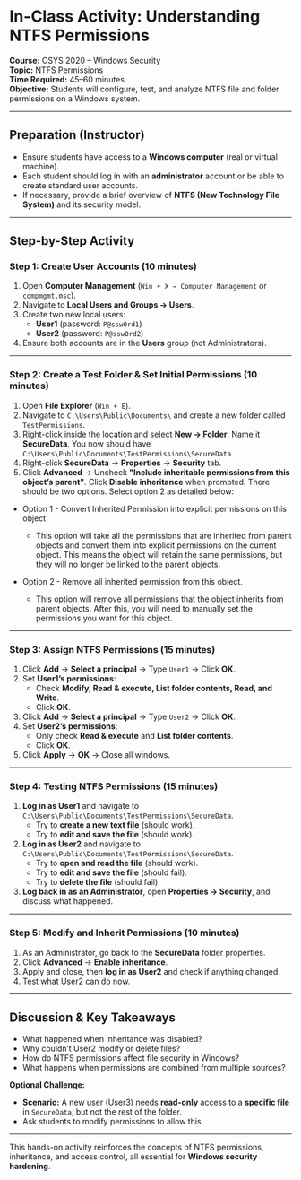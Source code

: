 # **In-Class Activity: Understanding NTFS Permissions**  
**Course:** OSYS 2020 – Windows Security  
**Topic:** NTFS Permissions  
**Time Required:** 45–60 minutes  
**Objective:** Students will configure, test, and analyze NTFS file and folder permissions on a Windows system.  

---

## **Preparation (Instructor)**
- Ensure students have access to a **Windows computer** (real or virtual machine).  
- Each student should log in with an **administrator** account or be able to create standard user accounts.  
- If necessary, provide a brief overview of **NTFS (New Technology File System)** and its security model.  

---

## **Step-by-Step Activity**  

### **Step 1: Create User Accounts** (10 minutes)  
1. Open **Computer Management** (`Win + X → Computer Management` or `compmgmt.msc`).  
2. Navigate to **Local Users and Groups → Users**.  
3. Create two new local users:  
   - **User1** (password: `P@ssw0rd1`)  
   - **User2** (password: `P@ssw0rd2`)  
4. Ensure both accounts are in the **Users** group (not Administrators).  

---

### **Step 2: Create a Test Folder & Set Initial Permissions** (10 minutes)  
1. Open **File Explorer** (`Win + E`).  
2. Navigate to `C:\Users\Public\Documents\` and create a new folder called `TestPermissions`.  
3. Right-click inside the location and select **New → Folder**. Name it **SecureData**.  You now should have `C:\Users\Public\Documents\TestPermissions\SecureData`
4. Right-click **SecureData** → **Properties** → **Security** tab.  
5. Click **Advanced** → Uncheck **"Include inheritable permissions from this object’s parent"**. Click **Disable inheritance** when prompted.  There should be two options.  Select option 2 as detailed below:
- Option 1 - Convert Inherited Permission into explicit permissions on this object.
    - This option will take all the permissions that are inherited from parent objects and convert them into explicit permissions on the current object. This means the object will retain the same permissions, but they will no longer be linked to the parent objects.

- Option 2 - Remove all inherited permission from this object.
    - This option will remove all permissions that the object inherits from parent objects. After this, you will need to manually set the permissions you want for this object.
---

### **Step 3: Assign NTFS Permissions** (15 minutes)  
1. Click **Add** → **Select a principal** → Type `User1` → Click **OK**.  
2. Set **User1’s permissions**:  
   - Check **Modify, Read & execute, List folder contents, Read, and Write**.  
   - Click **OK**.  
3. Click **Add** → **Select a principal** → Type `User2` → Click **OK**.  
4. Set **User2’s permissions**:  
   - Only check **Read & execute** and **List folder contents**.  
   - Click **OK**.  
5. Click **Apply** → **OK** → Close all windows.  

---

### **Step 4: Testing NTFS Permissions** (15 minutes)  
1. **Log in as User1** and navigate to `C:\Users\Public\Documents\TestPermissions\SecureData`.  
   - Try to **create a new text file** (should work).  
   - Try to **edit and save the file** (should work).  
2. **Log in as User2** and navigate to `C:\Users\Public\Documents\TestPermissions\SecureData`.  
   - Try to **open and read the file** (should work).  
   - Try to **edit and save the file** (should fail).  
   - Try to **delete the file** (should fail).  
3. **Log back in as an Administrator**, open **Properties → Security**, and discuss what happened.  

---

### **Step 5: Modify and Inherit Permissions** (10 minutes)  
1. As an Administrator, go back to the **SecureData** folder properties.  
2. Click **Advanced** → **Enable inheritance**.  
3. Apply and close, then **log in as User2** and check if anything changed.  
4. Test what User2 can do now.  

---

## **Discussion & Key Takeaways**  
- What happened when inheritance was disabled?  
- Why couldn’t User2 modify or delete files?  
- How do NTFS permissions affect file security in Windows?  
- What happens when permissions are combined from multiple sources?  

**Optional Challenge:**  
- **Scenario:** A new user (User3) needs **read-only** access to a **specific file** in `SecureData`, but not the rest of the folder.  
- Ask students to modify permissions to allow this.  

---

This hands-on activity reinforces the concepts of NTFS permissions, inheritance, and access control, all essential for **Windows security hardening**.